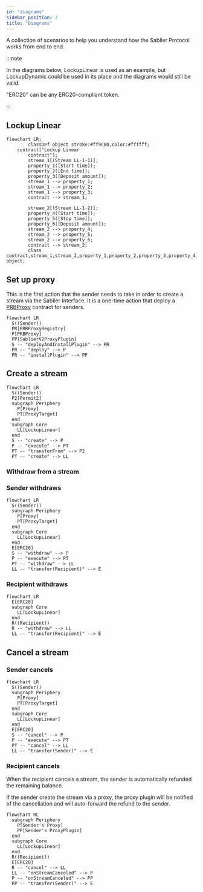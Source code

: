 ```yaml
---
id: "diagrams"
sidebar_position: 2
title: "Diagrams"
---
```


A collection of scenarios to help you understand how the Sablier Protocol works from end to end.

:::note

In the diagrams below, LockupLinear is used as an example, but LockupDynamic could be used in its place and the diagrams
would still be valid.

"ERC20" can be any ERC20-compliant token.

:::

## Lockup Linear

```mermaid
flowchart LR;
		classDef object stroke:#ff9C00,color:#ffffff;
    contract["Lockup Linear
		contract"];
		stream_1[(Stream LL-1-1)];
		property_1([Start time]);
		property_2([End time]);
		property_3([Deposit amount]);
		stream_1 --> property_1;
		stream_1 --> property_2;
		stream_1 --> property_3;
		contract --> stream_1;

		stream_2[(Stream LL-1-2)];
		property_4([Start time]);
		property_5([Stop time]);
		property_6([Deposit amount]);
		stream_2 --> property_4;
		stream_2 --> property_5;
		stream_2 --> property_6;
		contract --> stream_2;
		class contract,stream_1,stream_2,property_1,property_2,property_3,property_4,property_5,property_6 object;
```

## Set up proxy

This is the first action that the sender needs to take in order to create a stream via the Sablier Interface. It is a
one-time action that deploy a [PRBProxy](https://github.com/PaulRBerg/prb-proxy) contract for senders.

```mermaid
flowchart LR
  S((Sender))
  PR[PRBProxyRegistry]
  P[PRBProxy]
  PP[SablierV2ProxyPlugin]
  S -- "deployAndInstallPlugin" --> PR
  PR -- "deploy" --> P
  PR -- "installPlugin" --> PP
```

## Create a stream

```mermaid
flowchart LR
  S((Sender))
  P2[Permit2]
  subgraph Periphery
    P[Proxy]
    PT[ProxyTarget]
  end
  subgraph Core
    LL[LockupLinear]
  end
  S -- "create" --> P
  P -- "execute" --> PT
  PT -- "transferFrom" --> P2
  PT -- "create" --> LL
```

### Withdraw from a stream

### Sender withdraws

```mermaid
flowchart LR
  S((Sender))
  subgraph Periphery
    P[Proxy]
    PT[ProxyTarget]
  end
  subgraph Core
    LL[LockupLinear]
  end
  E[ERC20]
  S -- "withdraw" --> P
  P -- "execute" --> PT
  PT -- "withdraw" --> LL
  LL -- "transfer(Recipient)" --> E
```

### Recipient withdraws

```mermaid
flowchart LR
  E[ERC20]
  subgraph Core
    LL[LockupLinear]
  end
  R((Recipient))
  R -- "withdraw" --> LL
  LL -- "transfer(Recipient)" --> E
```

## Cancel a stream

### Sender cancels

```mermaid
flowchart LR
  S((Sender))
  subgraph Periphery
    P[Proxy]
    PT[ProxyTarget]
  end
  subgraph Core
    LL[LockupLinear]
  end
  E[ERC20]
  S -- "cancel" --> P
  P -- "execute" --> PT
  PT -- "cancel" --> LL
  LL -- "transfer(Sender)" --> E
```

### Recipient cancels

When the recipient cancels a stream, the sender is automatically refunded the remaining balance.

If the sender create the stream via a proxy, the proxy plugin will be notified of the cancellation and will auto-forward
the refund to the sender.

```mermaid
flowchart RL
  subgraph Periphery
    P[Sender's Proxy]
    PP[Sender's ProxyPlugin]
  end
  subgraph Core
    LL[LockupLinear]
  end
  R((Recipient))
  E[ERC20]
  R -- "cancel" --> LL
  LL -- "onStreamCanceled" --> P
  P -- "onStreamCanceled" --> PP
  PP -- "transfer(Sender)" --> E
```
